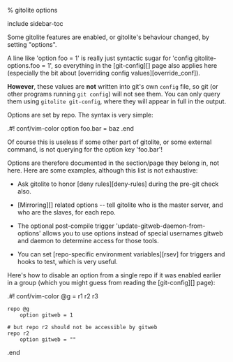 <!-- options: toc -->

% gitolite options

include sidebar-toc

Some gitolite features are enabled, or gitolite's behaviour changed, by
setting "options".

A line like 'option foo = 1' is really just syntactic sugar for 'config
gitolite-options.foo = 1', so everything in the [git-config][] page also
applies here (especially the bit about [overriding config
values][override_conf]).

**However**, these values are **not** written into git's own `config` file, so
git (or other programs running `git config`) will not see them.  You can only
query them using `gitolite git-config`, where they will appear in full in the
output.

Options are set by repo.  The syntax is very simple:

.#! conf/vim-color
    option  foo.bar     =   baz
.end

Of course this is useless if some other part of gitolite, or some external
command, is not querying for the option key 'foo.bar'!

Options are therefore documented in the section/page they belong in, not here.
Here are some examples, although this list is not exhaustive:

  * Ask gitolite to honor [deny rules][deny-rules]  during the pre-git check
    also.

  * [Mirroring][] related options -- tell gitolite who is the master server,
    and who are the slaves, for each repo.

  * The optional post-compile trigger 'update-gitweb-daemon-from-options'
    allows you to use options instead of special usernames gitweb and daemon
    to determine access for those tools.

  * You can set [repo-specific environment variables][rsev] for triggers and
    hooks to test, which is very useful.

Here's how to disable an option from a single repo if it was enabled earlier
in a group (which you might guess from reading the [git-config][] page):

.#! conf/vim-color
    @g = r1 r2 r3

    repo @g
        option gitweb = 1

    # but repo r2 should not be accessible by gitweb
    repo r2
        option gitweb = ""
.end
